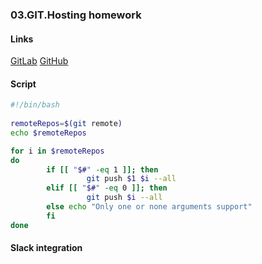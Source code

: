 ### 03.GIT.Hosting homework
#### Links
[GitLab](https://gitlab.com/chicaragua/ita)
[GitHub](https://github.com/chicaragua/ita)

#### Script
```sh
#!/bin/bash
 
remoteRepos=$(git remote)
echo $remoteRepos

for i in $remoteRepos
do
        if [[ "$#" -eq 1 ]]; then
                 git push $1 $i --all
        elif [[ "$#" -eq 0 ]]; then
                 git push $i --all
        else echo "Only one or none arguments support"
        fi
done
```

#### Slack integration

